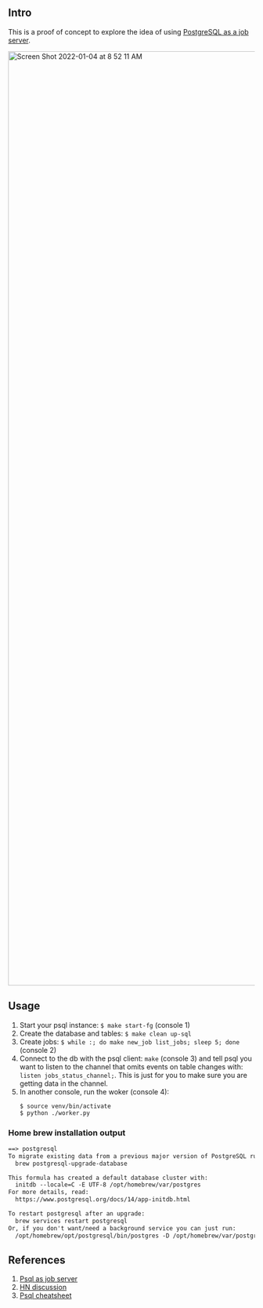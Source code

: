 ## Intro

This is a proof of concept to explore the idea of using [PostgreSQL as a job server](https://webapp.io/blog/postgres-is-the-answer/).

<img width="1904" alt="Screen Shot 2022-01-04 at 8 52 11 AM" src="https://user-images.githubusercontent.com/17954/148070510-e153b0cb-3eba-44d1-ae29-afea90da2736.png">

## Usage

1. Start your psql instance: `$ make start-fg` (console 1)
2. Create the database and tables: `$ make clean up-sql`
3. Create jobs: `$ while :; do make new_job list_jobs; sleep 5; done` (console 2)
4. Connect to the db with the psql client: `make` (console 3) and tell psql you 
   want to listen to the channel that omits events on table changes with: `listen jobs_status_channel;`.
   This is just for you to make sure you are getting data in the channel.
6. In another console, run the woker (console 4):
    ```
    $ source venv/bin/activate
    $ python ./worker.py
    ```

### Home brew installation output

```txt
==> postgresql
To migrate existing data from a previous major version of PostgreSQL run:
  brew postgresql-upgrade-database

This formula has created a default database cluster with:
  initdb --locale=C -E UTF-8 /opt/homebrew/var/postgres
For more details, read:
  https://www.postgresql.org/docs/14/app-initdb.html

To restart postgresql after an upgrade:
  brew services restart postgresql
Or, if you don't want/need a background service you can just run:
  /opt/homebrew/opt/postgresql/bin/postgres -D /opt/homebrew/var/postgres
```

## References

1. [Psql as job server](https://webapp.io/blog/postgres-is-the-answer/)
2. [HN discussion](https://news.ycombinator.com/item?id=29599132)
3. [Psql cheatsheet](https://gist.github.com/xpepper/8110743)
